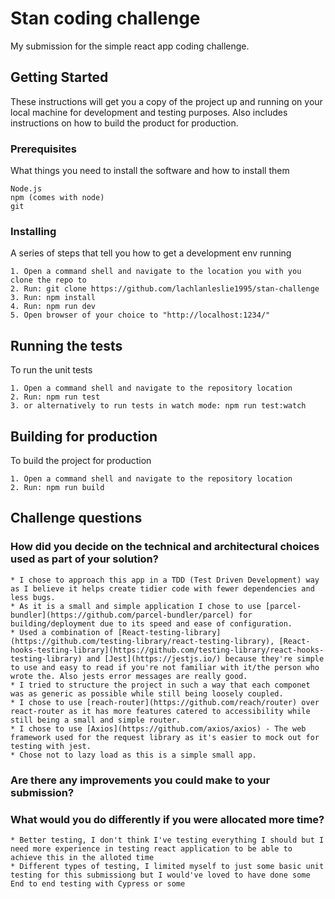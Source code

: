 # Stan coding challenge

My submission for the simple react app coding challenge.

## Getting Started

These instructions will get you a copy of the project up and running on your local machine for development and testing purposes. Also includes instructions on how to build the product for production.

### Prerequisites

What things you need to install the software and how to install them

```
Node.js
npm (comes with node)
git
```

### Installing

A series of steps that tell you how to get a development env running

```
1. Open a command shell and navigate to the location you with you clone the repo to
2. Run: git clone https://github.com/lachlanleslie1995/stan-challenge
3. Run: npm install
4. Run: npm run dev
5. Open browser of your choice to "http://localhost:1234/"
```

## Running the tests

To run the unit tests

```
1. Open a command shell and navigate to the repository location
2. Run: npm run test
3. or alternatively to run tests in watch mode: npm run test:watch
```

## Building for production

To build the project for production

```
1. Open a command shell and navigate to the repository location
2. Run: npm run build
```

## Challenge questions

### How did you decide on the technical and architectural choices used as part of your solution?

    * I chose to approach this app in a TDD (Test Driven Development) way as I believe it helps create tidier code with fewer dependencies and less bugs.
    * As it is a small and simple application I chose to use [parcel-bundler](https://github.com/parcel-bundler/parcel) for building/deployment due to its speed and ease of configuration.
    * Used a combination of [React-testing-library](https://github.com/testing-library/react-testing-library), [React-hooks-testing-library](https://github.com/testing-library/react-hooks-testing-library) and [Jest](https://jestjs.io/) because they're simple to use and easy to read if you're not familiar with it/the person who wrote the. Also jests error messages are really good.
    * I tried to structure the project in such a way that each componet was as generic as possible while still being loosely coupled.
    * I chose to use [reach-router](https://github.com/reach/router) over react-router as it has more features catered to accessibility while still being a small and simple router.
    * I chose to use [Axios](https://github.com/axios/axios) - The web framework used for the request library as it's easier to mock out for testing with jest.
    * Chose not to lazy load as this is a simple small app.

### Are there any improvements you could make to your submission?

### What would you do differently if you were allocated more time?

    * Better testing, I don't think I've testing everything I should but I need more experience in testing react application to be able to achieve this in the alloted time
    * Different types of testing, I limited myself to just some basic unit testing for this submissiong but I would've loved to have done some End to end testing with Cypress or some
